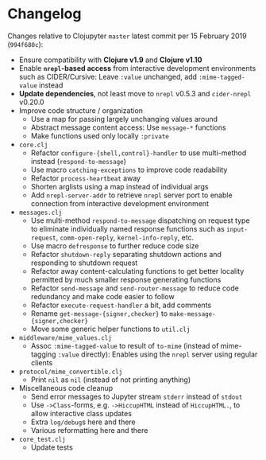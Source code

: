 # Changelog

Changes relative to Clojupyter `master` latest commit per 15 February 2019 (`994f680c`):

* Ensure compatibility with **Clojure v1.9** and **Clojure v1.10**
* Enable **`nrepl`-based access** from interactive development environments such as CIDER/Cursive: 
  Leave `:value` unchanged, add `:mime-tagged-value` instead
* **Update dependencies**, not least move to `nrepl` v0.5.3 and `cider-nrepl` v0.20.0
* Improve code structure / organization
    * Use a map for passing largely unchanging values around
    * Abstract message content access: Use `message-*` functions
    * Make functions used only locally `:private`
* `core.clj`
    * Refactor `configure-{shell,control}-handler` to use multi-method instead (`respond-to-message`)
    * Use macro `catching-exceptions` to improve code readability
	* Refactor `process-heartbeat` away
	* Shorten arglists using a map instead of individual args
    * Add `nrepl-server-addr` to retrieve `nrepl` server port to enable connection from interactive
	development environment
* `messages.clj`
    * Use multi-method `respond-to-message` dispatching on request type to eliminate individually
	named response functions such as `input-request`, `comm-open-reply`, `kernel-info-reply`, etc.
	* Use macro `defresponse` to further reduce code size
    * Refactor `shutdown-reply` separating shutdown actions and responding to shutdown request
    * Refactor away content-calculating functions to get better locality permitted by much smaller response
	generating functions
    * Refactor `send-message` and `send-router-message` to reduce code redundancy and make code easier to follow
    * Refactor `execute-request-handler` a bit, add comments
    * Rename `get-message-{signer,checker}` to `make-message-{signer,checker}`
    * Move some generic helper functions to `util.clj`
* `middleware/mime_values.clj`
    * Assoc `:mime-tagged-value` to result of `to-mime` (instead of mime-tagging `:value`
	directly): Enables using the `nrepl` server using regular clients
* `protocol/mime_convertible.clj`
    * Print `nil` as `nil` (instead of not printing anything)
* Miscellaneous code cleanup
    * Send error messages to Jupyter stream `stderr` instead of `stdout`
    * Use `->Class`-forms, e.g. `->HiccupHTML` instead of `HiccupHTML.`, to allow interactive class updates
    * Extra `log/debug`s here and there
    * Various reformatting here and there
* `core_test.clj`
    * Update tests	
